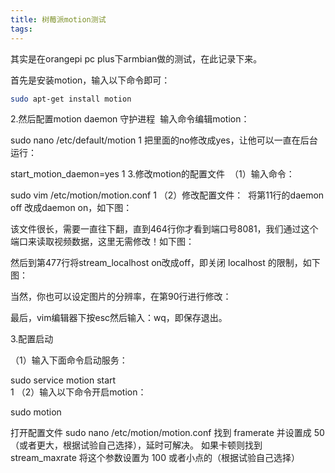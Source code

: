 ```yaml
---
title: 树莓派motion测试
tags:
---
```


其实是在orangepi pc plus下armbian做的测试，在此记录下来。


首先是安装motion，输入以下命令即可：

```bash
sudo apt-get install motion
```


2.然后配置motion daemon 守护进程 
输入命令编辑motion：

sudo nano /etc/default/motion
1
把里面的no修改成yes，让他可以一直在后台运行：

start_motion_daemon=yes
1
3.修改motion的配置文件 
（1）输入命令：

sudo vim /etc/motion/motion.conf
1
（2）修改配置文件： 
将第11行的daemon off 改成daemon on，如下图：



该文件很长，需要一直往下翻，直到464行你才看到端口号8081，我们通过这个端口来读取视频数据，这里无需修改！如下图：



然后到第477行将stream_localhost on改成off，即关闭 localhost 的限制，如下图：



当然，你也可以设定图片的分辨率，在第90行进行修改： 


最后，vim编辑器下按esc然后输入：wq，即保存退出。

3.配置启动

（1）输入下面命令启动服务：

sudo service motion start  
1
（2）输入以下命令开启motion：

sudo motion

打开配置文件
sudo nano /etc/motion/motion.conf
找到 framerate 并设置成 50（或者更大，根据试验自己选择），延时可解决。
如果卡顿则找到 stream_maxrate 将这个参数设置为 100 或者小点的（根据试验自己选择）


